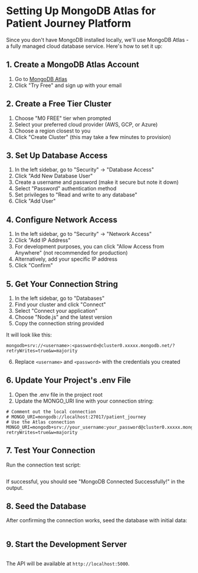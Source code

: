 # Setting Up MongoDB Atlas for Patient Journey Platform

Since you don't have MongoDB installed locally, we'll use MongoDB Atlas - a fully managed cloud database service. Here's how to set it up:

## 1. Create a MongoDB Atlas Account

1. Go to [MongoDB Atlas](https://www.mongodb.com/cloud/atlas/register)
2. Click "Try Free" and sign up with your email

## 2. Create a Free Tier Cluster

1. Choose "M0 FREE" tier when prompted
2. Select your preferred cloud provider (AWS, GCP, or Azure)
3. Choose a region closest to you
4. Click "Create Cluster" (this may take a few minutes to provision)

## 3. Set Up Database Access

1. In the left sidebar, go to "Security" → "Database Access"
2. Click "Add New Database User"
3. Create a username and password (make it secure but note it down)
4. Select "Password" authentication method
5. Set privileges to "Read and write to any database"
6. Click "Add User"

## 4. Configure Network Access

1. In the left sidebar, go to "Security" → "Network Access"
2. Click "Add IP Address"
3. For development purposes, you can click "Allow Access from Anywhere" (not recommended for production)
4. Alternatively, add your specific IP address
5. Click "Confirm"

## 5. Get Your Connection String

1. In the left sidebar, go to "Databases"
2. Find your cluster and click "Connect"
3. Select "Connect your application"
4. Choose "Node.js" and the latest version
5. Copy the connection string provided

It will look like this:
```
mongodb+srv://<username>:<password>@cluster0.xxxxx.mongodb.net/?retryWrites=true&w=majority
```

6. Replace `<username>` and `<password>` with the credentials you created

## 6. Update Your Project's .env File

1. Open the .env file in the project root
2. Update the MONGO_URI line with your connection string:

```
# Comment out the local connection
# MONGO_URI=mongodb://localhost:27017/patient_journey
# Use the Atlas connection
MONGO_URI=mongodb+srv://your_username:your_password@cluster0.xxxxx.mongodb.net/patient_journey?retryWrites=true&w=majority
```

## 7. Test Your Connection

Run the connection test script:

```

```

If successful, you should see "MongoDB Connected Successfully!" in the output.

## 8. Seed the Database

After confirming the connection works, seed the database with initial data:

```

```

## 9. Start the Development Server

```

```

The API will be available at `http://localhost:5000`.